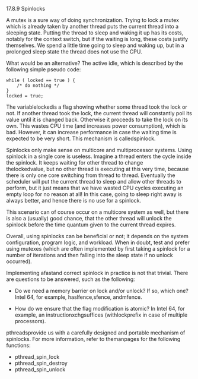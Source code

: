 17.8.9 Spinlocks

A mutex is a sure way of doing synchronization. Trying to lock a mutex which is already taken by another thread puts the current thread into a sleeping state. Putting the thread to sleep and waking it up has its costs, notably for the context switch, but if the waiting is long, these costs justify themselves. We spend a little time going to sleep and waking up, but in a prolonged sleep state the thread does not use the CPU.

What would be an alternative? The active idle, which is described by the following simple pseudo code:

```
while ( locked == true ) {
    /* do nothing */
}
locked = true;
```



The variablelockedis a flag showing whether some thread took the lock or not. If another thread took the lock, the current thread will constantly poll its value until it is changed back. Otherwise it proceeds to take the lock on its own. This wastes CPU time \(and increases power consumption\), which is bad. However, it can increase performance in case the waiting time is expected to be very short. This mechanism is calledspinlock.

Spinlocks only make sense on multicore and multiprocessor systems. Using spinlock in a single core is useless. Imagine a thread enters the cycle inside the spinlock. It keeps waiting for other thread to change  
 thelockedvalue, but no other thread is executing at this very time, because there is only one core switching from thread to thread. Eventually the scheduler will put the current thread to sleep and allow other threads to perform, but it just means that we have wasted CPU cycles executing an empty loop for no reason at all! In this case, going to sleep right away is always better, and hence there is no use for a spinlock.

This scenario can of course occur on a multicore system as well, but there is also a \(usually\) good chance, that the other thread will unlock the spinlock before the time quantum given to the current thread expires.

Overall, using spinlocks can be beneficial or not; it depends on the system configuration, program logic, and workload. When in doubt, test and prefer using mutexes \(which are often implemented by first taking a spinlock for a number of iterations and then falling into the sleep state if no unlock occurred\).

Implementing afastand correct spinlock in practice is not that trivial. There are questions to be answered, such as the following:

* Do we need a memory barrier on lock and/or unlock? If so, which one? Intel 64, for example, haslfence,sfence, andmfence.

* How do we ensure that the flag modification is atomic? In Intel 64, for example, an instructionxchgsuffices \(withlockprefix in case of multiple processors\).

pthreadsprovide us with a carefully designed and portable mechanism of spinlocks. For more information, refer to themanpages for the following functions:

* pthread\_spin\_lock
* pthread\_spin\_destroy
* pthread\_spin\_unlock



